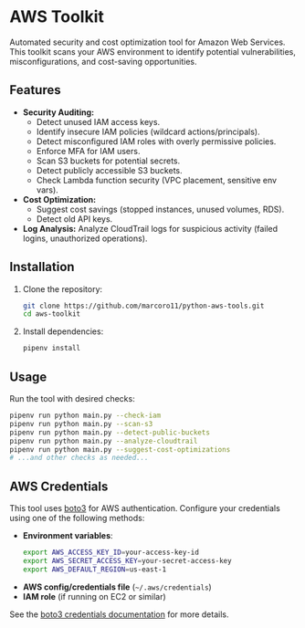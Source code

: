 # AWS Toolkit

Automated security and cost optimization tool for Amazon Web Services. This toolkit scans your AWS environment to identify potential vulnerabilities, misconfigurations, and cost-saving opportunities.

## Features

*   **Security Auditing:**
    *   Detect unused IAM access keys.
    *   Identify insecure IAM policies (wildcard actions/principals).
    *   Detect misconfigured IAM roles with overly permissive policies.
    *   Enforce MFA for IAM users.
    *   Scan S3 buckets for potential secrets.
    *   Detect publicly accessible S3 buckets.
    *   Check Lambda function security (VPC placement, sensitive env vars).
*   **Cost Optimization:**
    *   Suggest cost savings (stopped instances, unused volumes, RDS).
    *   Detect old API keys.
*   **Log Analysis:** Analyze CloudTrail logs for suspicious activity (failed logins, unauthorized operations).

## Installation

1.  Clone the repository:
    ```bash
    git clone https://github.com/marcoro11/python-aws-tools.git
    cd aws-toolkit
    ```

2.  Install dependencies:
    ```bash
    pipenv install
    ```

## Usage

Run the tool with desired checks:

```bash
pipenv run python main.py --check-iam
pipenv run python main.py --scan-s3
pipenv run python main.py --detect-public-buckets
pipenv run python main.py --analyze-cloudtrail
pipenv run python main.py --suggest-cost-optimizations
# ...and other checks as needed...
```

## AWS Credentials

This tool uses [boto3](https://boto3.amazonaws.com/v1/documentation/api/latest/guide/credentials.html) for AWS authentication. Configure your credentials using one of the following methods:

- **Environment variables**:
  ```bash
  export AWS_ACCESS_KEY_ID=your-access-key-id
  export AWS_SECRET_ACCESS_KEY=your-secret-access-key
  export AWS_DEFAULT_REGION=us-east-1
  ```
- **AWS config/credentials file** (`~/.aws/credentials`)
- **IAM role** (if running on EC2 or similar)

See the [boto3 credentials documentation](https://boto3.amazonaws.com/v1/documentation/api/latest/guide/credentials.html) for more details.